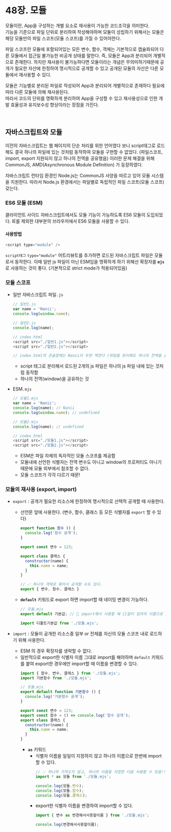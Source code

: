# 48장. 모듈

모듈이란, App을 구성하는 개별 요소로 재사용이 가능한 코드조각을 의미한다.  
기능을 기준으로 파일 단위로 분리하여 작성해야하며 모듈이 성립하기 위해서는 모듈은 해당 모듈만의 파일 스코프(모듈 스코프)를 가질 수 있어야한다.

파일 스코프란 모듈에 포함되어있는 모든 변수, 함수, 객체는 기본적으로 캡슐화되어 다른 모듈에서 접근일 불가능한 비공개 상태를 말한다. 즉, 모듈은 App과 분리되어 개별적으로 존재한다. 하지만 재사용이 불가능하다면 모듈이라는 개념은 무의미하기때문에 공개가 필요한 자산에 한정하여 명시적으로 공개할 수 있고 공개된 모듈의 자산은 다른 모듈에서 재사용할 수 있다.

모듈은 기능별로 분리된 파일로 작성되어 App과 분리되어 개별적으로 존재하다 필요에 따라 다른 모듈에 의해 재사용된다.  
따라서 코드의 단위를 명확하게 분리하여 App을 구성할 수 있고 재사용성으로 인한 개발 효율성과 유지보수성 향상이라는 장점을 가진다.

<br>

## 자바스크립트와 모듈

이전의 자바스크립트는 웹 페이지의 단순 처리를 위한 언어였다 보니 script태그로 로드해도 결국 하나의 파일에 있는 것처럼 동작하여 모듈을 구현할 수 없었다. (파일스코프, import, export 지원되지 않고 하나의 전역을 공유했음) 이러한 문제 해결을 위해 CommonJS, AMD(Asynchronous Module Definition) 가 등장하였다.

자바스크립트 런타임 환경인 Node.js는 CommonJS 사양을 따르고 있어 모듈 시스템을 지원한다. 따라서 Node.js 환경에서는 파일별로 독립적인 파일 스코프(모듈 스코프) 갖는다.

### ES6 모듈 (ESM)

클라이언트 사이드 자바스크립트에서도 모듈 기능이 가능하도록 ES6 모듈이 도입되었다. IE를 제외한 대부분의 브라우저에서 ES6 모듈을 사용할 수 있다.

#### 사용방법

```js
<script type="module" />
```

`script태그` `type="module"` 어트리뷰트를 추가하면 로드된 자바스크립트 파일은 모듈로서 동작한다. 이때 일반 js 파일이 아닌 ESM임을 명확하게 하기 위해선 확장자를 **`mjs`** 로 사용하는 것이 좋다. (기본적으로 strict mode가 적용되어있음)

### 모듈 스코프

- 일반 자바스크립트 파일`.js`

  ```js
  // 일반1.js
  var name = 'Nanii';
  console.log(window.name);

  // 일반2.js
  console.log(name);

  // index.html
  <script src="./일반1.js"></script>
  <script src="./일반2.js"></script>

  // index.html의 콘솔창에는 Nanii이 두번 찍힌다 (파일을 분리해도 하나의 전역을 공유하기 때문)
  ```

  - script 태그로 분리해서 로드된 2개의 js 파일은 하나의 js 파일 내에 있는 것처럼 동작함
  - 하나의 전역(window)을 공유하는 것

- ESM`.mjs`

  ```js
  // 모듈1.mjs
  var name = 'Nanii';
  console.log(name); // Nanii
  console.log(window.name); // undefined

  // 모듈2.mjs
  console.log(name); // undefined

  // index.html
  <script src="./모듈1.js"></script>
  <script src="./모듈2.js"></script>
  ```

  - ESM은 파일 자체의 독자적인 모듈 스코프를 제공함
  - 모듈내에 선언한 식별자는 전역 변수도 아니고 window의 프로퍼티도 아니기 때문에 모듈 외부에서 참조할 수 없다.
  - 모듈 스코프가 각각 다르기 때문!

### 모듈의 재사용 (export, import)

- `export` : 공개가 필요한 리소스에 한정하여 명시적으로 선택적 공개할 때 사용한다.
  - 선언문 앞에 사용한다. (변수, 함수, 클래스 등 모든 식별자를 `export` 할 수 있다)
    ```js
    export function 함수 () {
      console.log('함수 공개');
    }

    export const 변수 = 123;

    export class 클래스 {
      constructor(name) {
        this.name = name;
      }
    }
    ```
    ```js
    // ✅ 하나의 객체로 묶어서 공개할 수도 있다.
    export { 변수, 함수, 클래스 }
    ```
  - **`default`** 키워드로 export 하면 import할 때 네이밍 변경이 가능하다.
    ```js
    // 모듈.mjs
    export default 기본값; // 🌟 import해서 사용할 때 {}없이 임의의 이름으로 import할 수 있음
    ```
    ```js
    import 디폴트기본값 from './모듈.mjs';
    ```

- `import` : 모듈이 공개한 리소스중 일부 or 전체를 자신의 모듈 스코프 내로 로드하기 위해 사용한다.
  - ESM 의 경우 확장자를 생략할 수 없다.
  - 일반적으로 export한 식별자 이름 그대로 import를 해야하며 `default` 키워드를 붙여 export한 경우에만 import할 때 이름을 변경할 수 있다.
    ```js
    import { 함수, 변수, 클래스 } from './모듈.mjs';
    import 기본함수 from './모듈.mjs';
    ```
    ```js
    // 모듈.mjs
    export default function 기본함수 () {
      console.log('기본함수 공개');
    }

    export const 변수 = 123;
    export const 함수 = () => console.log('함수 공개');
    export class 클래스 {
      constructor(name) {
        this.name = name;
      }
    }
    ```
    - **`as`** 키워드
      - 식별자 이름을 일일이 지정하지 않고 하나의 이름으로 한번에 import할 수 있다.
        ```js
        // ✅ 하나씩 가져오지 않고, 하나의 이름을 지정한 다음 사용할 수 있음!!
        import * as 모듈 from './모듈.mjs';

        console.log(모듈.변수);
        console.log(모듈.함수);
        console.log(모듈.클래스);
        ```
      - export한 식별자 이름을 변경하여 import할 수 있다.
        ```js
        import { 변수 as 변경해서사용할이름 } from './모듈.mjs';

        console.log(변경해서사용할이름);
        ```